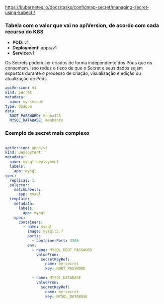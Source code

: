 https://kubernetes.io/docs/tasks/configmap-secret/managing-secret-using-kubectl/


### Tabela com o valor que vai no apiVersion, de acordo com cada recurso do K8S

- **POD**: v1
- **Deployment**: apps/v1
- **Service**:v1


Os Secrets podem ser criados de forma independente dos Pods que os consomem. Isso reduz o risco de que o Secret e seus dados sejam expostos durante o processo de criação, visualização e edição ou atualização de Pods.


```yaml
apiVersion: v1
kind: Secret
metadata:
  name: my-secret
type: Opaque
data:
  ROOT_PASSWORD: Senha123
  MYSQL_DATABASE: meubanco

```

### Exemplo de secret mais complexo

```yaml

apiVersion: apps/v1
kind: Deployment
metadata:
  name: mysql-deployment
  labels:
    app: mysql
spec:
  replicas: 1
  selector:
    matchLabels:
      app: mysql
  template:
    metadata:
      labels:
        app: mysql
    spec:
      containers:
        - name: mysql
          image: mysql:5.7
          ports:
            - containerPort: 3306
          env:
            - name: MYSQL_ROOT_PASSWORD
              valueFrom:
                secretKeyRef:
                  name: my-secret
                  key: ROOT_PASSWORD
                  
            - name: MYSQL_DATABASE
              valueFrom:
                secretKeyRef:
                  name: my-secret
                  key: MYSQL_DATABASE
```